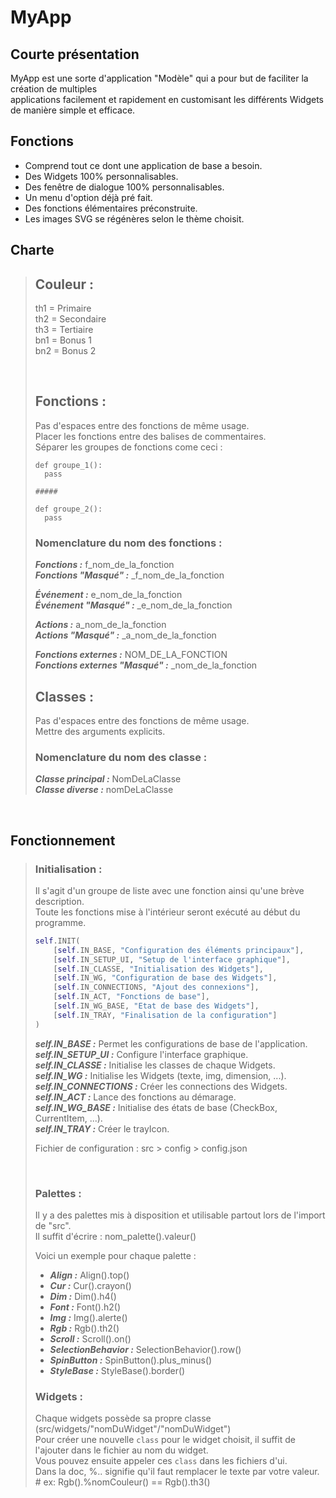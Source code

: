 # MyApp
## Courte présentation

MyApp est une sorte d'application "Modèle" qui a pour but de faciliter la création de multiples   
applications facilement et rapidement en customisant les différents Widgets de manière simple et efficace.

## Fonctions

- Comprend tout ce dont une application de base a besoin.
- Des Widgets 100% personnalisables.
- Des fenêtre de dialogue 100% personnalisables.
- Un menu d'option déjà pré fait.
- Des fonctions élémentaires préconstruite.
- Les images SVG se régénères selon le thème choisit.

## Charte
> ## Couleur :
> th1 = Primaire  
> th2 = Secondaire  
> th3 = Tertiaire   
> bn1 = Bonus 1   
> bn2 = Bonus 2   
> 
> <br>
> 
> ## Fonctions :
> Pas d'espaces entre des fonctions de même usage.   
> Placer les fonctions entre des balises de commentaires.   
> Séparer les groupes de fonctions come ceci :
> ```
> def groupe_1():
>   pass
> 
> #####
> 
> def groupe_2():
>   pass
> ```
> 
> ### Nomenclature du nom des fonctions :
> ***Fonctions :*** f_nom_de_la_fonction   
> ***Fonctions "Masqué" :*** _f_nom_de_la_fonction   
> 
> ***Événement :*** e_nom_de_la_fonction   
> ***Événement "Masqué" :*** _e_nom_de_la_fonction   
> 
> ***Actions :*** a_nom_de_la_fonction   
> ***Actions "Masqué" :*** _a_nom_de_la_fonction   
> 
> ***Fonctions externes :*** NOM_DE_LA_FONCTION   
> ***Fonctions externes "Masqué" :*** _nom_de_la_fonction   
> 
> ## Classes :
> Pas d'espaces entre des fonctions de même usage.   
> Mettre des arguments explicits.   
> 
> ### Nomenclature du nom des classe :
> ***Classe principal :*** NomDeLaClasse   
> ***Classe diverse :*** nomDeLaClasse

<br>

## Fonctionnement
> ### Initialisation :
> 
> Il s'agit d'un groupe de liste avec une fonction ainsi qu'une brève description.   
> Toute les fonctions mise à l'intérieur seront exécuté au début du programme.
> 
> ``` py
> self.INIT(
>     [self.IN_BASE, "Configuration des éléments principaux"],
>     [self.IN_SETUP_UI, "Setup de l'interface graphique"],
>     [self.IN_CLASSE, "Initialisation des Widgets"],
>     [self.IN_WG, "Configuration de base des Widgets"],
>     [self.IN_CONNECTIONS, "Ajout des connexions"],
>     [self.IN_ACT, "Fonctions de base"],
>     [self.IN_WG_BASE, "Etat de base des Widgets"],
>     [self.IN_TRAY, "Finalisation de la configuration"]
> )
> ```
> 
> ***self.IN_BASE :*** Permet les configurations de base de l'application.   
> ***self.IN_SETUP_UI :*** Configure l'interface graphique.   
> ***self.IN_CLASSE :*** Initialise les classes de chaque Widgets.   
> ***self.IN_WG :*** Initialise les Widgets (texte, img, dimension, ...).   
> ***self.IN_CONNECTIONS :*** Créer les connections des Widgets.   
> ***self.IN_ACT :*** Lance des fonctions au démarage.   
> ***self.IN_WG_BASE :*** Initialise des états de base (CheckBox, CurrentItem, ...).   
> ***self.IN_TRAY :*** Créer le trayIcon.
> 
> Fichier de configuration : src > config > config.json
> 
> <br>
> 
> ### Palettes :
> Il y a des palettes mis à disposition et utilisable partout lors de l'import de "src".   
> Il suffit d'écrire : nom_palette().valeur()   
>    
> Voici un exemple pour chaque palette :
> - ***Align :*** Align().top()
> - ***Cur :*** Cur().crayon()
> - ***Dim :*** Dim().h4()
> - ***Font :*** Font().h2()
> - ***Img :*** Img().alerte()
> - ***Rgb :*** Rgb().th2()
> - ***Scroll :*** Scroll().on()
> - ***SelectionBehavior :*** SelectionBehavior().row()
> - ***SpinButton :*** SpinButton().plus_minus()
> - ***StyleBase :*** StyleBase().border()
> 
> ### Widgets :
> Chaque widgets possède sa propre classe (src/widgets/"nomDuWidget"/"nomDuWidget")   
> Pour créer une nouvelle ```class``` pour le widget choisit, il suffit de l'ajouter dans le fichier au nom du widget.   
> Vous pouvez ensuite appeler ces ```class``` dans les fichiers d'ui.  
> Dans la doc, %.. signifie qu'il faut remplacer le texte par votre valeur. # ex: Rgb().%nomCouleur() == Rgb().th3()   